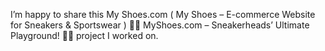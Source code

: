 I’m happy to share this My Shoes.com ( My Shoes – E-commerce Website for Sneakers &amp; Sportswear ) 🚀🔥 MyShoes.com – Sneakerheads’ Ultimate Playground! 👟💥 project I worked on.


